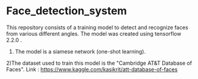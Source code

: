# Face_detection_system
This repository consists of a training model to detect and recognize faces from various different angles. The model was created using tensorflow 2.2.0 . 

1) The model is a siamese network (one-shot learning).

2)The dataset used to train this model is the "Cambridge AT&T Database of Faces". Link : https://www.kaggle.com/kasikrit/att-database-of-faces
